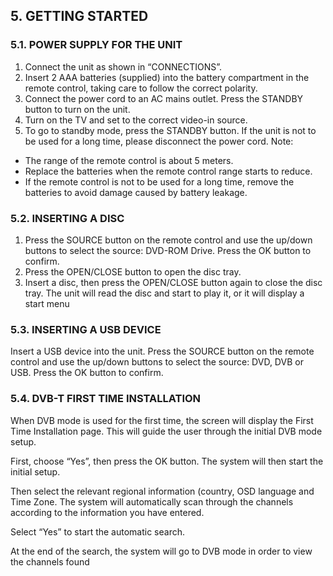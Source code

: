 ## 5. GETTING STARTED

### 5.1. POWER SUPPLY FOR THE UNIT

1. Connect the unit as shown in “CONNECTIONS”.
2. Insert 2 AAA batteries (supplied) into the battery compartment in the remote control, taking care to follow the correct polarity.
3. Connect the power cord to an AC mains outlet. Press the STANDBY button to turn on the unit.
4. Turn on the TV and set to the correct video-in source.
5. To go to standby mode, press the STANDBY button. If the unit is not to be used for a long time, please disconnect the power cord.
Note:
* The range of the remote control is about 5 meters.
* Replace the batteries when the remote control range starts to reduce.
* If the remote control is not to be used for a long time, remove the batteries to avoid damage caused by battery leakage.

### 5.2. INSERTING A DISC
1. Press the SOURCE button on the remote control and use the up/down buttons to select the source: DVD-ROM Drive. Press the OK button to confirm.
2. Press the OPEN/CLOSE button to open the disc tray.
3. Insert a disc, then press the OPEN/CLOSE button again to close the disc tray. The unit will read the disc and start to play it, or it will display a start menu

### 5.3. INSERTING A USB DEVICE

Insert a USB device into the unit. Press the SOURCE button on the remote control and use the up/down buttons to select the source: DVD, DVB or USB. Press the OK button to confirm.

### 5.4. DVB-T FIRST TIME INSTALLATION

When DVB mode is used for the first time, the screen will display the First Time Installation page. This will guide the user through the initial DVB mode setup.

First, choose “Yes”, then press the OK button. The system will then start the initial setup.

Then select the relevant regional information (country, OSD language and Time Zone. The system will automatically scan through the channels according to the information you have entered.

Select “Yes” to start the automatic search.

At the end of the search, the system will go to DVB mode in order to view the channels found


